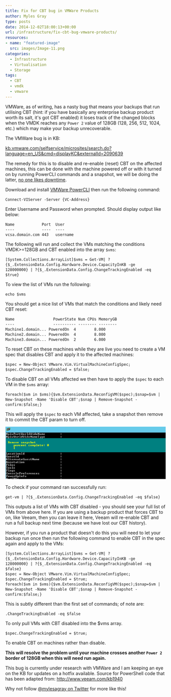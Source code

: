 ```yaml
---
title: Fix for CBT bug in VMWare Products
author: Myles Gray
type: posts
date: 2014-12-02T18:00:13+00:00
url: /infrastructure/fix-cbt-bug-vmware-products/
resources:
- name: "featured-image"
  src: images/Image-11.png
categories:
  - Infrastructure
  - Virtualisation
  - Storage
tags:
  - CBT
  - vmdk
  - vmware
---
```


VMWare, as of writing, has a nasty bug that means your backups that run utilising CBT (hint: if you have basically any enterprise backup product worth its salt, it's got CBT enabled) it loses track of the changed blocks when the VMDK reaches any `Power 2` value of 128GB (128, 256, 512, 1024, etc.) which may make your backup unrecoverable. <!--more-->

The VMWare bug is in KB:

[kb.vmware.com/selfservice/microsites/search.do?language=en_US&cmd=displayKC&externalId=2090639][1]

The remedy for this is to disable and re-enable (reset) CBT on the affected machines, this can be done with the machine powered off or with it turned on by running PowerCLI commands and a snapshot, we will be doing the latter, [no one likes downtime][2].

Download and install [VMWare PowerCLI][3] then run the following command:

    Connect-VIServer -Server {VC-Address}
    

Enter Username and Password when prompted. Should display output like below:

    Name            Port  User
    ----            ----  ----
    vcsa.domain.com 443   username
    

The following will run and collect the VMs matching the conditions VMDK>=128GB and CBT enabled into the array `$vms`:

    [System.Collections.ArrayList]$vms = Get-VM| ?{$_.ExtensionData.Config.Hardware.Device.CapacityInKB -ge 128000000} | ?{$_.ExtensionData.Config.ChangeTrackingEnabled -eq $true}
    

To view the list of VMs run the following:

    echo $vms
    

You should get a nice list of VMs that match the conditions and likely need CBT reset:

    Name                 PowerState Num CPUs MemoryGB
    ----                 ---------- -------- --------
    Machine1.domain... PoweredOn  4        8.000
    Machine2.domain... PoweredOn  4        8.000
    Machine3.domain... PoweredOn  2        6.000
    

To reset CBT on these machines while they are live you need to create a VM spec that disables CBT and apply it to the affected machines:

    $spec = New-Object VMware.Vim.VirtualMachineConfigSpec; $spec.ChangeTrackingEnabled = $false;
    

To disable CBT on all VMs affected we then have to apply the `$spec` to each VM in the `$vms` array:

    foreach($vm in $vms){$vm.ExtensionData.ReconfigVM($spec);$snap=$vm | New-Snapshot -Name 'Disable CBT';$snap | Remove-Snapshot -confirm:$false;}
    

This will apply the `$spec` to each VM affected, take a snapshot then remove it to commit the CBT param to turn off.

![PowerCLI CBT Command][4] 

To check if your command ran successfully run:

    get-vm | ?{$_.ExtensionData.Config.ChangeTrackingEnabled -eq $false}
    

This outputs a list of VMs with CBT disabled - you should see your full list of VMs from above here. If you are using a backup product that forces CBT to on, like Veeam, then you can leave it here, Veeam will re-enable CBT and run a full backup next time (because we have lost our CBT history).

However, if you run a product that doesn't do this you will need to let your backup run once then run the following command to enable CBT in the spec again and apply to the VMs:

    [System.Collections.ArrayList]$vms = Get-VM| ?{$_.ExtensionData.Config.Hardware.Device.CapacityInKB -ge 128000000} | ?{$_.ExtensionData.Config.ChangeTrackingEnabled -eq $false}
    $spec = New-Object VMware.Vim.VirtualMachineConfigSpec; $spec.ChangeTrackingEnabled = $true;
    foreach($vm in $vms){$vm.ExtensionData.ReconfigVM($spec);$snap=$vm | New-Snapshot -Name 'Disable CBT';$snap | Remove-Snapshot -confirm:$false;}
    

This is subtly different than the first set of commands; of note are:

    .ChangeTrackingEnabled -eq $false
    

To only pull VMs with CBT disabled into the $vms array.

    $spec.ChangeTrackingEnabled = $true;
    

To enable CBT on machines rather than disable.

**This will resolve the problem until your machine crosses another `Power 2` border of 128GB when this will need run again.**

This bug is currently under research with VMWare and I am keeping an eye on the KB for updates on a hotfix available. Source for PowerShell code that has been adapted from: <http://www.veeam.com/kb1940>

Why not follow [@mylesagray on Twitter][5] for more like this!

 [1]: http://kb.vmware.com/selfservice/microsites/search.do?language=en_US&cmd=displayKC&externalId=2090639&src=vmw_so_vex_mgray_1080
 [2]: http://xkcd.com/705/
 [3]: https://my.vmware.com/web/vmware/details?downloadGroup=PCLI58R1&productId=352&src=vmw_so_vex_mgray_1080
 [4]: images/Image-11.png
 [5]: https://twitter.com/mylesagray